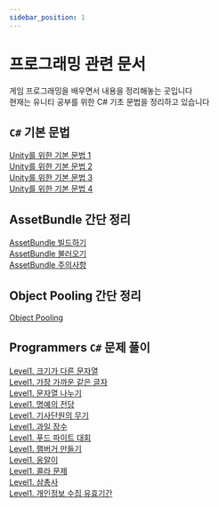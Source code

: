 ```yaml
---
sidebar_position: 1
---
```


# 프로그래밍 관련 문서

게임 프로그래밍을 배우면서 내용을 정리해놓는 곳입니다<br />
현재는 유니티 공부를 위한 C# 기초 문법을 정리하고 있습니다

## ``C#`` 기본 문법
[Unity를 위한 기본 문법 1](Unity/Unity_Basic_1)<br />
[Unity를 위한 기본 문법 2](Unity/Unity_Basic_2)<br />
[Unity를 위한 기본 문법 3](Unity/Unity_Basic_3)<br />
[Unity를 위한 기본 문법 4](Unity/Unity_Basic_4)<br />

## AssetBundle 간단 정리
[AssetBundle 빌드하기](Unity/AssetBundle_1)<br />
[AssetBundle 불러오기](Unity/AssetBundle_2)<br />
[AssetBundle 주의사항](Unity/AssetBundle_3)<br />

## Object Pooling 간단 정리
[Object Pooling](Unity/ObjectPooling_1.md)<br />

## Programmers ``C#`` 문제 풀이
[Level1. 크기가 다른 문자열](Programmers/Level%201/lv1_%ED%81%AC%EA%B8%B0%EA%B0%80%20%EB%8B%A4%EB%A5%B8%20%EB%AC%B8%EC%9E%90%EC%97%B4.md)<br />
[Level1. 가장 가까운 같은 글자](Programmers/Level%201/lv1_%EA%B0%80%EC%9E%A5%20%EA%B0%80%EA%B9%8C%EC%9A%B4%20%EA%B0%99%EC%9D%80%20%EA%B8%80%EC%9E%90.md)<br />
[Level1. 문자열 나누기](Programmers/Level%201/lv1_%EB%AC%B8%EC%9E%90%EC%97%B4%20%EB%82%98%EB%88%84%EA%B8%B0.md)<br />
[Level1. 명예의 전당](Programmers/Level%201/lv1_%EB%AA%85%EC%98%88%EC%9D%98%20%EC%A0%84%EB%8B%B9.md)<br />
[Level1. 기사단원의 무기](Programmers/Level%201/lv1_%EA%B8%B0%EC%82%AC%EB%8B%A8%EC%9B%90%EC%9D%98%20%EB%AC%B4%EA%B8%B0.md)<br />
[Level1. 과일 장수](Programmers/Level%201/lv1_%EA%B3%BC%EC%9D%BC%20%EC%9E%A5%EC%88%98.md)<br />
[Level1. 푸드 파이트 대회](Programmers/Level%201/lv1_%ED%91%B8%EB%93%9C%20%ED%8C%8C%EC%9D%B4%ED%8A%B8%20%EB%8C%80%ED%9A%8C.md)<br />
[Level1. 햄버거 만들기](Programmers/Level%201/lv1_%ED%96%84%EB%B2%84%EA%B1%B0%20%EB%A7%8C%EB%93%A4%EA%B8%B0.md)<br />
[Level1. 옹알이](Programmers/Level%201/lv1_%EC%98%B9%EC%95%8C%EC%9D%B4.md)<br />
[Level1. 콜라 문제](Programmers/Level%201/lv1_%EC%BD%9C%EB%9D%BC%20%EB%AC%B8%EC%A0%9C.md)<br />
[Level1. 삼총사](Programmers/Level%201/lv1_%EC%82%BC%EC%B4%9D%EC%82%AC.md)<br />
[Level1. 개인정보 수집 유효기간](Programmers/Level%201/lv1_%EA%B0%9C%EC%9D%B8%EC%A0%95%EB%B3%B4%20%EC%88%98%EC%A7%91%20%EC%9C%A0%ED%9A%A8%EA%B8%B0%EA%B0%84.md)<br />
